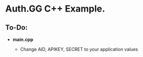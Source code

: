 # Auth.GG C++ Example.
## To-Do:
- **main.cpp**

  - Change AID, APIKEY, SECRET to your application values
